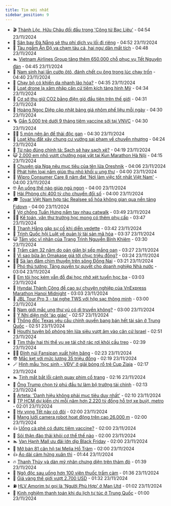 ```yaml
---
title: Tim mới nhất
sidebar_position: 9
---
```


<!-- vnexpress-tin-moi-nhat:START -->
- 🎬 [Thành Lộc, Hữu Châu đối đầu trong &#39;Công tử Bạc Liêu&#39;](https://vnexpress.net/thanh-loc-huu-chau-doi-dau-trong-cong-tu-bac-lieu-4819473.html) - 04:54 23/11/2024
- 🐎 [Sân bay Đà Nẵng sẽ thu phí dịch vụ lối đi riêng](https://vnexpress.net/san-bay-da-nang-se-thu-phi-dich-vu-loi-di-rieng-4819316.html) - 04:52 23/11/2024
- 🦍 [Tàu ngầm Ấn Độ va chạm tàu cá, hai ngư dân mất tích](https://vnexpress.net/tau-ngam-an-do-va-cham-tau-ca-hai-ngu-dan-mat-tich-4819462.html) - 04:48 23/11/2024
- 🏊 [Vietnam Airlines Group tăng thêm 650.000 chỗ phục vụ Tết Nguyên đán](https://vnexpress.net/vietnam-airlines-group-tang-them-650-000-cho-phuc-vu-tet-nguyen-dan-4819491.html) - 04:45 23/11/2024
- 🎊 [Nam sinh hai lần cướp ôtô, đánh chết cụ ông trong lúc chạy trốn](https://vnexpress.net/nam-sinh-hai-lan-cuop-oto-danh-chet-cu-ong-trong-luc-chay-tron-4819481.html) - 04:40 23/11/2024
- 🎃 [Chạy bộ có khiến da nhanh lão hóa?](https://vnexpress.net/chay-bo-co-khien-da-nhanh-lao-hoa-4818086.html) - 04:35 23/11/2024
- 🧰 [Loạt drone lạ xâm nhập căn cứ tiêm kích tàng hình Mỹ](https://vnexpress.net/loat-drone-la-xam-nhap-can-cu-tiem-kich-tang-hinh-my-4819475.html) - 04:34 23/11/2024
- 🔭 [Cơ sở thu giữ CO2 bằng điện gió đầu tiên trên thế giới](https://vnexpress.net/co-so-thu-giu-co2-bang-dien-gio-dau-tien-tren-the-gioi-4819452.html) - 04:31 23/11/2024
- 🫶 [Hoàng Ngọc Diệp cập nhật bảng giá nhôm phế liệu mỗi ngày](https://vnexpress.net/hoang-ngoc-diep-cap-nhat-bang-gia-nhom-phe-lieu-moi-ngay-4818669.html) - 04:30 23/11/2024
- 🪜 [Gần 5.000 trẻ dưới 9 tháng tiêm vaccine sởi tại VNVC](https://vnexpress.net/gan-5-000-tre-duoi-9-thang-tiem-vaccine-soi-tai-vnvc-4819480.html) - 04:30 23/11/2024
- 👨‍🏫 [5 món nên ăn để thải độc gan](https://vnexpress.net/5-mon-nen-an-de-thai-doc-gan-4819423.html) - 04:30 23/11/2024
- 🎊 [Loạt khu đất xây chung cư vướng sai phạm về chuyển nhượng](https://vnexpress.net/loat-khu-dat-xay-chung-cu-vuong-sai-pham-ve-chuyen-nhuong-4819382.html) - 04:24 23/11/2024
- 🎊 [Từ nào đúng chính tả: Sạch sẽ hay sạch xẽ?](https://vnexpress.net/tu-nao-dung-chinh-ta-sach-se-hay-sach-xe-4819092.html) - 04:19 23/11/2024
- 😺 [2.000 em nhỏ vượt chướng ngại vật tại Kun Marathon Hà Nội](https://vnexpress.net/2-000-em-nho-vuot-chuong-ngai-vat-tai-kun-marathon-ha-noi-4819430.html) - 04:15 23/11/2024
- 🐘 [Chuyên gia Nga nêu mục tiêu của tên lửa Oreshnik](https://vnexpress.net/chuyen-gia-nga-neu-muc-tieu-cua-ten-lua-oreshnik-4819404.html) - 04:06 23/11/2024
- 🌁 [Phát hiện loại nấm giúp thu nhỏ khối u ung thư](https://vnexpress.net/phat-hien-loai-nam-giup-thu-nho-khoi-u-ung-thu-4819289.html) - 04:00 23/11/2024
- 🐲 [Wipro Consumer Care 8 năm đạt &#39;Nơi làm việc tốt nhất Việt Nam&#39;](https://vnexpress.net/wipro-consumer-care-8-nam-dat-noi-lam-viec-tot-nhat-viet-nam-4819470.html) - 04:00 23/11/2024
- 🤓 [Ăn uống thế nào giúp ngủ ngon](https://vnexpress.net/an-uong-the-nao-giup-ngu-ngon-4819408.html) - 04:00 23/11/2024
- 💪 [Hải Phòng chi 400 tỷ cho chuyển đổi số](https://vnexpress.net/hai-phong-chi-400-ty-cho-chuyen-doi-so-4819346.html) - 04:00 23/11/2024
- 🎓 [Toyar Việt Nam hợp tác Realsee số hóa không gian qua nền tảng Fidovn](https://vnexpress.net/toyar-viet-nam-hop-tac-realsee-so-hoa-khong-gian-qua-nen-tang-fidovn-4817521.html) - 04:00 23/11/2024
- 🫣 [Vợ chồng Tuấn Hưng nắm tay nhau catwalk](https://vnexpress.net/vo-chong-tuan-hung-nam-tay-nhau-catwalk-4819437.html) - 03:49 23/11/2024
- 🧑‍💻 [Kế toán, văn thư trường học mong có thêm phụ cấp](https://vnexpress.net/ke-toan-van-thu-truong-hoc-mong-co-them-phu-cap-4815029.html) - 03:47 23/11/2024
- 🐲 [Thanh Hằng gặp sự cố khi diễn vedette](https://vnexpress.net/thanh-hang-gap-su-co-khi-dien-vedette-4819448.html) - 03:42 23/11/2024
- 🌝 [Trình Quốc hội Luật về quản lý tài sản mã hóa](https://vnexpress.net/trinh-quoc-hoi-luat-ve-quan-ly-tai-san-ma-hoa-4819461.html) - 03:37 23/11/2024
- 😺 [Tầm vóc vĩ nhân của Trạng Trình Nguyễn Bỉnh Khiêm](https://vnexpress.net/tam-voc-vi-nhan-cua-trang-trinh-nguyen-binh-khiem-4819242.html) - 03:30 23/11/2024
- 🐎 [Trầm cảm 32 năm do oán giận bị sếp mắng oan](https://vnexpress.net/tram-cam-32-nam-do-oan-gian-bi-sep-mang-oan-4819363.html) - 03:27 23/11/2024
- 🎡 [Vì sao bữa ăn Omakase giá tới chục triệu đồng?](https://vnexpress.net/vi-sao-bua-an-omakase-gia-toi-chuc-trieu-dong-4801550.html) - 03:24 23/11/2024
- 👨‍🏫 [Sà lan đâm chìm thuyền trên sông Đồng Nai](https://vnexpress.net/sa-lan-dam-chim-thuyen-tren-song-dong-nai-4819438.html) - 03:21 23/11/2024
- 🦆 [Phó thủ tướng: Tăng quyền tự quyết cho doanh nghiệp Nhà nước](https://vnexpress.net/pho-thu-tuong-tang-quyen-tu-quyet-cho-doanh-nghiep-nha-nuoc-4819415.html) - 03:04 23/11/2024
- 🚦 [Em tôi học kém vẫn đỗ đại học nhờ xét tuyển học bạ](https://vnexpress.net/em-toi-hoc-kem-van-do-dai-hoc-nho-xet-tuyen-hoc-ba-4819453.html) - 03:03 23/11/2024
- 💫 [Hyndai Thành Công đề cao sự chuyên nghiệp của VnExpress Marathon Hanoi Midnight](https://vnexpress.net/hyndai-thanh-cong-de-cao-su-chuyen-nghiep-cua-vnexpress-marathon-hanoi-midnight-4819417.html) - 03:03 23/11/2024
- 🎉 [JBL Tour Pro 3 - tai nghe TWS với hộp sạc thông minh](https://vnexpress.net/jbl-tour-pro-3-tai-nghe-tws-voi-hop-sac-thong-minh-4819345.html) - 03:00 23/11/2024
- 🌋 [Nam giới mắc ung thư vú có di truyền không?](https://vnexpress.net/nam-gioi-mac-ung-thu-vu-co-di-truyen-khong-4819402.html) - 03:00 23/11/2024
- 🤖 [Ý Nhi diện mốt &#39;áo giáp&#39;](https://vnexpress.net/y-nhi-dien-mot-ao-giap-4819421.html) - 02:57 23/11/2024
- 🦏 [Thống đốc Texas yêu cầu chính quyền bang bán hết tài sản ở Trung Quốc](https://vnexpress.net/thong-doc-texas-yeu-cau-chinh-quyen-bang-ban-het-tai-san-o-trung-quoc-4819414.html) - 02:51 23/11/2024
- 🦩 [Houthi tuyên bố phóng tên lửa siêu vượt âm vào căn cứ Israel](https://vnexpress.net/houthi-tuyen-bo-phong-ten-lua-sieu-vuot-am-vao-can-cu-israel-4819412.html) - 02:51 23/11/2024
- 👺 [Tìm thấy hai thi thể vụ xe tải chở rác rơi khỏi cầu treo](https://vnexpress.net/tim-thay-hai-thi-the-vu-xe-tai-cho-rac-roi-khoi-cau-treo-4819427.html) - 02:39 23/11/2024
- 🧑‍🏫 [Đỉnh núi Fansipan xuất hiện băng](https://vnexpress.net/dinh-nui-fansipan-xuat-hien-bang-4819424.html) - 02:23 23/11/2024
- 😎 [Mắc kẹt với mức lương 35 triệu đồng](https://vnexpress.net/mac-ket-voi-muc-luong-35-trieu-dong-4819426.html) - 02:19 23/11/2024
- 🪄 [Hình mẫu &#39;học sinh - VĐV&#39; ở giải bóng rổ trẻ Cup Ziaja](https://vnexpress.net/hinh-mau-hoc-sinh-vdv-o-giai-bong-ro-tre-cup-ziaja-4819371.html) - 02:17 23/11/2024
- 🏊 [Tinh mắt bắt lỗi cảnh quay phim cổ trang](https://vnexpress.net/tinh-mat-bat-loi-canh-quay-phim-co-trang-4818648.html) - 02:16 23/11/2024
- 💃 [Ông Trump chọn tỷ phú đầu tư làm bộ trưởng tài chính](https://vnexpress.net/ong-trump-chon-ty-phu-dau-tu-lam-bo-truong-tai-chinh-4819422.html) - 02:13 23/11/2024
- 🦆 [Arteta: &#39;Danh hiệu không phải mục tiêu duy nhất&#39;](https://vnexpress.net/arteta-danh-hieu-khong-phai-muc-tieu-duy-nhat-4819401.html) - 02:10 23/11/2024
- 🎊 [TP HCM dự kiến chi mỗi năm hơn 2.220 tỷ đồng hỗ trợ xe buýt, metro](https://vnexpress.net/tp-hcm-du-kien-chi-moi-nam-hon-2-220-ty-dong-ho-tro-xe-buyt-metro-4819331.html) - 02:01 23/11/2024
- 👺 [Hy vọng Tết này có đôi](https://vnexpress.net/hy-vong-tet-nay-co-doi-4819390.html) - 02:00 23/11/2024
- 🎡 [Mạng lưới camera robot hoạt động trên cao 26.000 m](https://vnexpress.net/mang-luoi-camera-robot-hoat-dong-tren-cao-26-000-m-4819365.html) - 02:00 23/11/2024
- 👍 [Uống cà phê có được tiêm vaccine?](https://vnexpress.net/uong-ca-phe-co-duoc-tiem-vaccine-4819477.html) - 02:00 23/11/2024
- 🐎 [Sỏi thận đào thải khỏi cơ thể thế nào](https://vnexpress.net/soi-than-dao-thai-khoi-co-the-the-nao-4819269.html) - 02:00 23/11/2024
- 🏊 [Vạn Hạnh Mall ưu đãi lớn dịp Black Friday](https://vnexpress.net/van-hanh-mall-uu-dai-lon-dip-black-friday-4819255.html) - 02:00 23/11/2024
- 🦩 [Mở bán 81 căn hộ tại Melia Hồ Tràm](https://vnexpress.net/mo-ban-81-can-ho-tai-melia-ho-tram-4818763.html) - 02:00 23/11/2024
- 👍 [Áo dài cảm hứng xuân thì](https://vnexpress.net/ao-dai-cam-hung-xuan-thi-4819302.html) - 01:44 23/11/2024
- 🔥 [Thanh Thủy và dàn mỹ nhân chưng diện trên thảm đỏ](https://vnexpress.net/thanh-thuy-va-dan-my-nhan-chung-dien-tren-tham-do-4819384.html) - 01:39 23/11/2024
- 💄 [Ngộ độc sau uống hơn 100 viên thuốc trầm cảm](https://vnexpress.net/ngo-doc-sau-uong-hon-100-vien-thuoc-tram-cam-4819355.html) - 01:36 23/11/2024
- 🤡 [Giá vàng thế giới vượt 2.700 USD](https://vnexpress.net/gia-vang-the-gioi-vuot-2-700-usd-4819393.html) - 01:32 23/11/2024
- ⛽️ [HLV Amorim tự gọi là &#39;Người Phù Hợp&#39; ở Man Utd](https://vnexpress.net/hlv-amorim-tu-goi-la-nguoi-phu-hop-o-man-utd-4819379.html) - 01:02 23/11/2024
- 🚀 [Kinh nghiệm thanh toán khi du lịch tự túc ở Trung Quốc](https://vnexpress.net/kinh-nghiem-thanh-toan-khi-du-lich-tu-tuc-o-trung-quoc-4817394.html) - 01:00 23/11/2024<!-- vnexpress-tin-moi-nhat:END -->
